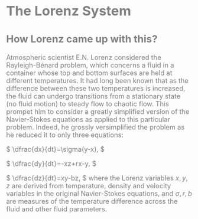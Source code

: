 <font color='gray' size=4>
    
# The Lorenz System

## How Lorenz came up with this?
Atmospheric scientist E.N. Lorenz considered the Rayleigh-Bénard problem, which concerns a fluid in a container whose top and bottom surfaces are held at different 
temperatures. It had long 
been known that as the difference between these two temperatures is increased, the fluid can undergo transitions from a stationary state (no fluid motion) to steady
flow to chaotic flow. This prompet him to consider a greatly simplified version of the Navier-Stokes equations as applied to this particular problem. Indeed, he 
grossly versimplified the problem as he reduced it to only three equations:

$
\dfrac{dx}{dt}=\sigma(y-x),
$

$
\dfrac{dy}{dt}=-xz+rx-y,
$

$
\dfrac{dz}{dt}=xy-bz,
$
where the Lorenz variables $x,y,z$ are derived from temperature, density and velocity variables in the original Navier-Stokes equations, and $\sigma, r, b$ are
measures of the temperature difference across the fluid and other fluid parameters. 
